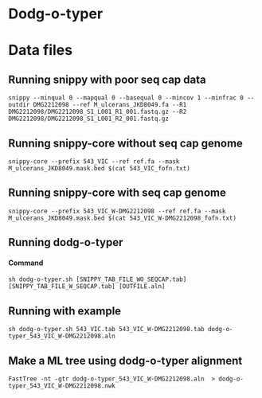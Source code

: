 # Dodg-o-typer

# Data files
  
## Running snippy with poor seq cap data  
```  
snippy --minqual 0 --mapqual 0 --basequal 0 --mincov 1 --minfrac 0 --outdir DMG2212098 --ref M_ulcerans_JKD8049.fa --R1 DMG2212098/DMG2212098_S1_L001_R1_001.fastq.gz --R2 DMG2212098/DMG2212098_S1_L001_R2_001.fastq.gz  
```  
  
## Running snippy-core without seq cap genome  
```  
snippy-core --prefix 543_VIC --ref ref.fa --mask M_ulcerans_JKD8049.mask.bed $(cat 543_VIC_fofn.txt)  
```  
  
## Running snippy-core with seq cap genome 
```  
snippy-core --prefix 543_VIC_W-DMG2212098 --ref ref.fa --mask M_ulcerans_JKD8049.mask.bed $(cat 543_VIC_W-DMG2212098_fofn.txt)  
```  
  
## Running dodg-o-typer 

#### Command  
```  
sh dodg-o-typer.sh [SNIPPY_TAB_FILE_WO_SEQCAP.tab] [SNIPPY_TAB_FILE_W_SEQCAP.tab] [OUTFILE.aln]  
```  
  
## Running with example
```  
sh dodg-o-typer.sh 543_VIC.tab 543_VIC_W-DMG2212098.tab dodg-o-typer_543_VIC_W-DMG2212098.aln 
```  
  
## Make a ML tree using dodg-o-typer alignment
```  
FastTree -nt -gtr dodg-o-typer_543_VIC_W-DMG2212098.aln  > dodg-o-typer_543_VIC_W-DMG2212098.nwk  
```  

